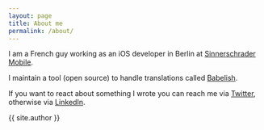 ```yaml
---
layout: page
title: About me
permalink: /about/
---
```


I am a French guy working as an iOS developer in Berlin at [Sinnerschrader Mobile](sinnerschrader-mobile.com).

I maintain a tool (open source) to handle translations called [Babelish](github.com/netbe/babelish).

If you want to react about something I wrote you can reach me via [Twitter](twitter.com/netbeatwork), otherwise via [LinkedIn](de.linkedin.com/in/benaiteau).

{{ site.author }}
